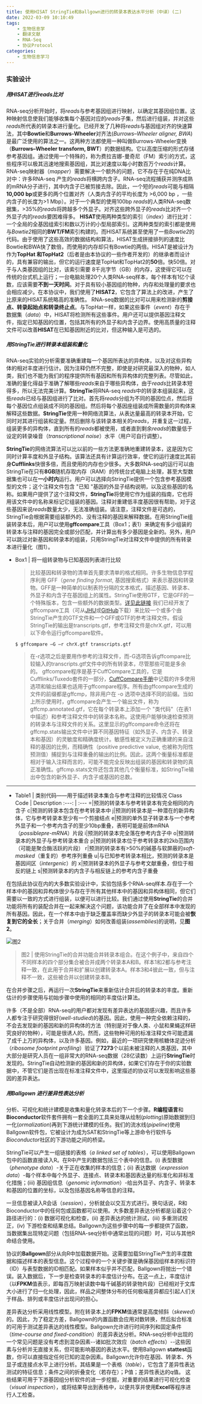 ```yaml
---
title: 使用HISAT StringTie和Ballgown进行的转录本表达水平分析（中译）(二)
date: 2022-03-09 10:10:49
tags:
    - 生物信息学
    - 翻译文献
    - RNA-Seq
    - 协议Protocol
categories:
    - 生物信息学习
---
```


### 实验设计
##### 用HISAT进行reads比对
RNA-seq分析开始时，将*reads*与参考基因组进行映射，以确定其基因组位置。这种映射信息使我们能够收集每个基因对应的*reads*子集，然后进行组装，并对这些*reads*所代表的转录本进行量化。已经开发了几种将*reads*与基因组对齐的快速算法，其中**Bowtie**和**Burrows-Wheeler**对齐法(*Burrows–Wheeler aligner, BWA*)是最广泛使用的算法之一。这两种方法都使用一种叫做Burrows-Wheeler变换（**Burrows–Wheeler transform, BWT**）的数据结构。它以高度压缩的形式存储参考基因组。通过使用一个特殊的，称为费拉吉娜-曼奇尼（FM）索引的方式，这些程序可以极其迅速地搜索基因组，其比对速度以每小时数百万个*reads*计算。
RNA-seq映射器（*mapper*）需要解决一个额外的问题，它不存在于在纯DNA比对中：许多RNA-seq 产生的*reads*将横跨内含子。RNA-seq流程捕获并测序成熟的mRNA分子进行，其中内含子已被剪接去除。因此，一个短的*reads*可能与相隔**10,000 bp**或更多的两个位置对齐（人类内含子的平均长度为 >6,000 bp ，一些内含子的长度为>1 Mbp）。对于一个典型的使用100bp *reads*的人类RNA-seq数据集，>35%的*reads*将跨越多个外显子。对齐这些跨外显子的*reads*比对齐一个外显子内的*reads*要困难得多。
**HISAT**使用两种类型的索引（*index*）进行比对：一个全局的全基因组索引和数以万计的小型局部索引。这两种类型的索引都是使用与*Bowtie2*相同的**BWT/FM**索引构建的。而HISAT系统甚至使用了一些*Bowtie2*的代码。由于使用了这些高效的数据结构和算法，HISAT生成拼接排列的速度比Bowtie和BWA快了数倍，而使用的内存却只有Bowtie的两倍。HISAT是被设计为作为**TopHat 和TopHat2**（后者是由本协议的一些作者开发的）的继承者而设计的，具有兼容的输出，但它的运行速度是TopHat和TopHat2的**50**倍。快50倍。对于与人类基因组的比对，该索引需要 8千兆字节（GB）的内存，这使得它可以在传统的台式机上运行；一台电脑处理20个人类RNA-seq样本，每个样本有1亿个读数，应该需要**不到一天时间**。对于具有较小基因组的物种，内存和处理量的要求也会相应减少。在本协议中，我们使用了**HISAT2**，它包含了算法上的改进，产生了比原来的HISAT系统略高的准确性。
RNA-seq数据的比对可以用来检测新的**剪接点、转录起始点和转录终止点**。与TopHat一样，如果这些事件（*event*）存在于数据集（*data*）中，HISAT将检测所有这些事件。用户还可以提供基因注释文件，指定已知基因的位置，包括其所有的外显子和内含子边界。使用高质量的注释文件可以改善**HISAT**在已知基因附近的比对，但这种输入是可选的。

##### 用StringTie进行转录本组装和量化
RNA-seq实验的分析需要准确重建每一个基因所表达的异构体，以及对这些异构体的相对丰度进行估计。因为注释仍然不完整，即使是对研究最深入的物种，如人类，我们也不能为我们的程序提供所有基因和所有异构体的完整列表。尽管如此，准确的量化得益于准确了解哪些*reads*来自于哪些异构体，由于*reads*比转录本短得多，所以无法完美计算。**StringTie**将RNA-seq *reads*中的转录本组装起来，这些*reads*已经与基因组进行了比对。首先将*reads*分组为不同的基因位点，然后将每个基因位点组装成不同的基因组。然后将每个基因座组装成所需数量的异构体来解释这些数据。**StringTie**使用一种网络流算法，从表达量最高的转录本开始，它同时对其进行组装和定量。然后删除与该转录本相关的*reads*，并重复这一过程，组装更多的异构体，直到所有的*reads*都被使用，或者直到剩余*reads*的数量低于设定的转录噪音（*transcriptional noise*）水平（用户可自行调整）。

**StringTie**的网络流算法可以比以前的一些方法更准确地重建转录本，这是因为它同时计算丰度和外显子结构。该算法还具有计算运行效率，使它的运行速度比其前身**Cufflinks**快很多倍，而且使用的内存也少很多。大多数RNA-seq的运行可以由StringTie在只有**8GB**随机存取内存（RAM）的传统台式电脑上处理，甚至大型数据集也可以在**一小时内**运行。用户可以选择向StringTie提供一个包含参考基因模型的文件；这个注释文件包含 "已知 "基因的外显子结构说明，以及这些基因的名称。如果用户提供了这个注释文件，**StringTie**将使用它作为组装的指南，它也将用该文件中的名称来标记它组装的基因。注释对重建低丰度基因很有帮助，对于这些基因来说*reads*数量太少，无法准确组装。请注意，注释文件是可选的，StringTie会根据需要组装额外的、没有注释的基因来解释数据。在用StringTie组装转录本后，用户可以使用**gffcompare**工具（Box1；表1）来确定有多少组装的转录本与注释的基因完全或部分匹配，并计算出有多少基因是全新的。另外，用户可以跳过对新基因和转录本的组装，只用StringTie对注释文件中提供的所有转录本进行量化（图1）。

* Box1 | 将一组转录物与已知基因列表进行比较 
    > 比较基因和转录物的清单首先要求清单的格式相同。许多生物信息学程序利用 GFF（*gene finding format*, 基因搜索格式）来表示基因和转录物。GFF是一种简单的以制表符分隔的文本格式，描述基因、转录本、外显子和内含子在基因组上的属性。StringTie使用GTF，它是GFF的一个特殊版本，包含一些额外的数据类型。[详见此链接](http://www.ensembl.org/info/website/upload/gff.html)
    我们已经开发了gffcompare工具（可从[JHU](http://ccb.jhu.edu/software/stringtie/gff.shtml)或[GitHub](http://github.com/gpertea/gffcompare)下载）来比较一个或多个由StringTie产生的GTF文件和一个GFF或GTF的参考注释文件。假设StringTie的输出是transcripts.gtf，参考注释文件是chrX.gtf，可以用以下命令运行gffcompare软件。

    ```Box1
    $ gffcompare –G –r chrX.gtf transcripts.gtf 
    ```
    > 在-r选项之后是要用作参考的注释文件，而-G选项告诉gffcompare比较输入的transcripts.gtf文件中的所有转录本，尽管那些可能是多余的。
    gffcompare程序是基于CuffCompare工具的，它是Cufflinks/Tuxedo套件的一部分，[CuffCompare手册](http://cole-trapnell-lab.github.io/cufflinks/cuffcompare)中记载的许多使用选项和输出结果也适用于gffcompare程序。所有由gffcompare生成的文件的前缀都是gffcmp，除非用户在 -o 选项中选择不同的前缀。当如上所示使用时，gffcompare会产生一个输出文件，称为gffcmp.annotated.gtf，它在每个转录本上添加一个 "类代码"（在表1中描述）和参考注释文件中的转录本名称。这使用户能够快速检查预测的转录本与注释文件的关系。这里显示的gffcompare命令还将在gffcmp.stats输出文件中计算不同基因特征（如外显子、内含子、转录本和基因）的灵敏度和精确度统计。敏感性被定义为正确重建的来自注释的基因的比例，而精确性（positive predictive value, 也被称为阳性预测值）捕捉到与注释重叠的输出的比例。因此，这两个衡量标准都是相对于输入注释而言的，可能不能完全反映出组装的基因和转录物的真正准确性。gffcmp.stats文件还包含其他几个衡量标准，如StringTie输出中包含的新外显子、内含子或基因的总数。

---

* Table1 | 类别代码——用于描述转录本集合与参考注释的比较情况 
  Class Code | Description
  :---: | :---
  =|预测的转录本与参考转录本有完全相同的内含子
  c|预测的转录本包含在参考转录本中
  j|预测的转录本是一种潜在的新异构体，它与参考转录本至少有一个剪接结点
  e|预测的单外显子转录本与一个参考外显子和一个参考内含子的至少10bp重叠，表明可能是前体mRNA（*possiblepre-mRNA*）片段
  i|预测的转录本完全落在参考内含子中
  o|预测转录本的外显子与参考转录本重合
  p|预测的转录本位于参考转录本的2kb范围内（可能是聚合酶活跃的片段）
  r|预测的转录本有>50%的碱基与软屏蔽的*soft-masked*（重复的）参考序列重叠
  u|与已知参考转录本相比，预测的转录本是基因间区（*intergenic*）的
  x|预测转录本的外显子与参考文献重叠，但位于相反的链上
  s|预测转录本的内含子与相反链上的参考内含子重叠

   
在包括此协议在内的大多数实验设计中，实验包括多个RNA-seq样本.存在于一个样本中的基因和异构体很少与存在于所有其他样本中的基因和异构体相同，但它们需要以一致的方式进行组装，以便可以进行比较。我们通过使用**StringTie**的合并功能将所有的装配合并在一起来解决这个问题，该功能合并了在全部样本中发现的所有基因。因此，在一个样本中由于缺乏覆盖率而缺少外显子的转录本可能会被**恢复到它的全长**；关于合并（*merging*）如何改善组装(*assemblies*)的说明，见**图2**。

![图2](https://pic.imgdb.cn/item/622c17185baa1a80ab603a30.png)
> 图2 | 使用StringTie的合并功能合并转录本组合。在这个例子中，来自四个不同样本的四个部分集合被合并成两个转录本A和B。样本1和2都与参考注释一致，在此用于合并和扩展以创建转录本A。样本3和4彼此一致，但与注释不一致，这些被合并以创建转录本B。


在合并步骤之后，再运行一次**StringTie**来重新估计合并后的转录本的丰度。重新估计的步骤使用与初始步骤中使用的相同的丰度估计算法。

许多（不是全部）RNA-seq的用户都对发现有差异表达的基因感兴趣，而且许多人都专注于研究得很好(*well-studied*)的基因。因此，使用一种完全依赖注释的，不会去发现新的基因和新的异构体的方法（特别是对于像人类、小鼠和果蝇这样研究良好的物种），可能是很诱人的。然而，这些物种可用的标准注释文件可能遗漏了成千上万的异构体，以及许多基因。例如，最近的一项研究使用核糖体足迹分析（*ribosome footprint profiling*）验证了**7273**个以前未被注释的人类基因，其中大部分是研究人员在一组非常大的RNA-seq数据（28亿读数）上运行**StringTie**时发现的。StringTie自动检测新的基因和新的异构体，如果它们存在于你的实验数据中，不管它们是否出现在标准注释文件中，这里描述的协议可以发现影响这些基因的差异表达。

##### 用Ballgown 进行差异性表达分析
分析、可视化和统计建模是收集和量化转录本后的下一个步骤。**R编程语言**和**Bioconductor**软件套件拥有一套全面的工具来处理从绘制(*plotting*)原始数据到归一化(*ormalization*)再到下游统计建模的任务。我们的流水线(*pipeline*)使用Ballgown软件包，它被设计为成为SAT和StringTie等上游命令行软件与*Bioconductor*社区的下游功能之间的桥梁。

StringTie可以产生一组链接的表格（*a linked set of tables*），可以使用Ballgown包中的函数直接读入R。在R中产生的数据包括三个表中的信息。(i) 表型数据（*phenotype data*）-关于正在收集的样本的信息；(ii) 表达数据（*expression data*）-每个样本中每个外显子、连接点、转录本和基因表达量的标准化和非标准化措施；(iii) 基因组信息（*genomic information*）-给出外显子、内含子、转录本和基因的位置的坐标，以及包括基因名称等信息的注释。

一旦信息被读入R会话（*session*），分析就会以交互方式进行。换句话说，R和Bioconductor中的任何包或函数都可以使用。大多数差异表达分析都是沿着这个路径进行的：(i) 数据可视化和检查，(ii) 差异表达的统计测试，(iii) 多重测试校正，(iv) 下游检查和结果总结。Ballgown为这些步骤中的每一步都提供了函数，当数据集出现特定问题（包括RNA-seq分析中通常出现的问题）时，可以与其他R命结合使用。

协议的**Ballgown**部分从向R中加载数据开始。这需要加载StringTie产生的丰度数据和描述样本的表型信息。这个过程中的一个关键步骤是确保基因组样本的标识符（ID）与表型数据的ID相匹配。如果样本似乎并不匹配，Ballgown将抛出一个错误。装入数据后，下一步是检查转录本的丰度估计分布。在这一点上，丰度估计（以**FPKM**值表示，即每百万映射读数中每千碱基的转录物片段）已经相对于文库大小进行了归一化处理，因此，样品之间整体分布的任何极端差异都应引起人们关于样品、排列或丰度估计出现问的担心。

差异表达分析采用线性模型。附在转录本上的**FPKM**值通常是高度倾斜（*skewed*）的。因此，为了稳定方差，Ballgown的内置函数会应用对数转换，然后拟合标准的可用于测试差异表达的线性模型。Ballgown允许进行时间序列和固定条件（*time-course and fixed-condition*）的差异表达分析。RNA-seq分析中出现的一个常见问题是没有考虑到混杂因素--诸如批次效应（*batch effects*）--这些因素与分析并无直接关系，但可能影响基因的表达水平。使用Ballgown **stattest**函数，你可以直接指定任何已知的混杂因素。Ballgown允许你在基因、转录本、外显子或连接点水平上进行分析。其结果是一个表格（*table*），它包含了差异性表达测试的特征信息；条件之间的折叠变化（若存在）；P值；差异性表达的q值。
这些结果可用于下游基因组分析软件的进一步挖掘，对重要的结果进行可视化检查（*visual inspection*），或将结果导出到表格中，以便共享并使用**Excel**等程序进行人工检查。

